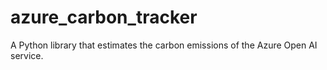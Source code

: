 # azure_carbon_tracker
A Python library that estimates the carbon emissions of the Azure Open AI service.
